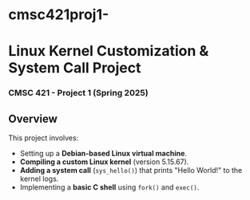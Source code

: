 # cmsc421proj1-

# **Linux Kernel Customization & System Call Project**
### **CMSC 421 - Project 1 (Spring 2025)**

## **Overview**
This project involves:
- Setting up a **Debian-based Linux virtual machine**.
- **Compiling a custom Linux kernel** (version 5.15.67).
- **Adding a system call** (`sys_hello()`) that prints "Hello World!" to the kernel logs.
- Implementing a **basic C shell** using `fork()` and `exec()`.
